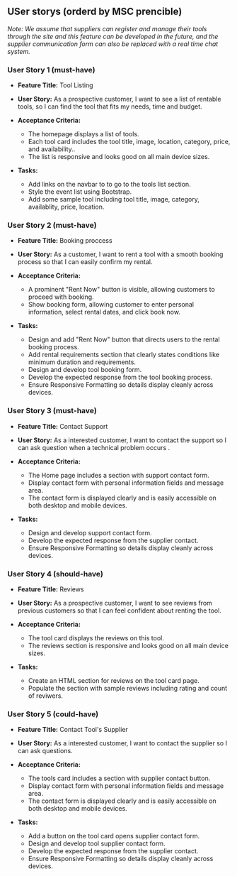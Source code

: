 ## USer storys (orderd by MSC prencible)
*Note: We assume that suppliers can register and manage their tools through the site and this feature can be developed in the future, and the supplier communication form can also be replaced with a real time chat system.*

### User Story 1 (must-have)
- **Feature Title:** Tool Listing
- **User Story:** As a prospective customer, I want to see a list of rentable tools, so I can find the tool that fits my needs, time and budget.
- **Acceptance Criteria:** 
    - The homepage displays a list of tools.
    - Each tool card includes the tool title, image, location, category, price, and availability..
    - The list is responsive and looks good on all main device sizes.

- **Tasks:** 
    - Add links on the navbar to to go to the tools list section.
    - Style the event list using Bootstrap.
    - Add some sample tool including tool title, image, category, availablity, price, location.


### User Story 2 (must-have)
- **Feature Title:** Booking proccess
- **User Story:** As a customer, I want to rent a tool with a smooth booking process so that I can easily confirm my rental.
- **Acceptance Criteria:** 
    - A prominent "Rent Now" button is visible, allowing customers to proceed with booking.
    - Show booking form, allowing customer to enter personal information, select rental dates, and click book now.

- **Tasks:** 
    - Design and add "Rent Now" button that directs users to the rental booking process.
    - Add rental requirements section that clearly states conditions like minimum duration and requirements.
    - Design and develop tool booking form.
    - Develop the expected response from the tool booking process.
    - Ensure Responsive Formatting so details display cleanly across devices.

### User Story 3 (must-have)
- **Feature Title:** Contact Support 
- **User Story:** As a interested customer, I want to contact the support so I can ask question when a technical problem occurs .
- **Acceptance Criteria:** 
    - The Home page includes a section with support contact form. 
    - Display contact form with personal information fields and message area.
    - The contact form is displayed clearly and is easily accessible on both desktop and mobile devices.

- **Tasks:** 
    - Design and develop support contact form.
    - Develop the expected response from the supplier contact.
    - Ensure Responsive Formatting so details display cleanly across devices.

### User Story 4 (should-have)
- **Feature Title:** Reviews
- **User Story:** As a prospective customer, I want to see reviews from previous customers so that I can feel confident about renting the tool.
- **Acceptance Criteria:** 
    - The tool card displays the reviews on this tool.
    - The reviews section is responsive and looks good on all main device sizes.

- **Tasks:** 
    - Create an HTML section for reviews on the tool card page.
    - Populate the section with sample reviews including rating and count of reviwers.

### User Story 5 (could-have)
- **Feature Title:** Contact Tool's Supplier 
- **User Story:** As a interested customer, I want to contact the supplier so I can ask questions.
- **Acceptance Criteria:** 
    - The tools card includes a section with supplier contact button. 
    - Display contact form with personal information fields and message area.
    - The contact form is displayed clearly and is easily accessible on both desktop and mobile devices.

- **Tasks:** 
    - Add a button on the tool card opens supplier contact form.
    - Design and develop tool supplier contact form.
    - Develop the expected response from the supplier contact.
    - Ensure Responsive Formatting so details display cleanly across devices.
